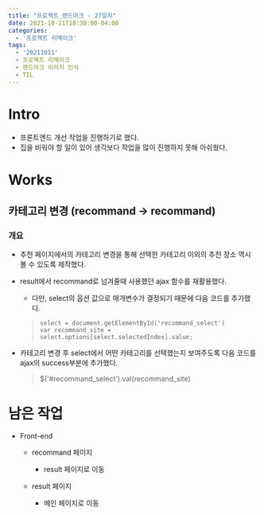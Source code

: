 ```yaml
---
title: "프로젝트_랜드마크 - 27일차"
date: 2021-10-11T18:30:00-04:00
categories:
  - '프로젝트 리메이크'
tags:
  - '20211011'
  - 프로젝트 리메이크
  - 랜드마크 이미지 인식
  - TIL
---
```



# Intro

* 프론트엔드 개선 작업을 진행하기로 했다.
* 집을 비워야 할 일이 있어 생각보다 작업을 많이 진행하지 못해 아쉬웠다.


# Works

## 카테고리 변경 (recommand -> recommand)

### 개요

* 추천 페이지에서의 카테고리 변경을 통해 선택한 카테고리 이외의 추천 장소 역시 볼 수 있도록 제작했다.

* result에서 recommand로 넘겨줄때 사용했던 ajax 함수를 재활용했다.

  * 다만, select의 옵션 값으로 매개변수가 결정되기 때문에 다음 코드를 추가했다.

  > ```
  > select = document.getElementById('recommand_select')
  > var recommand_site = select.options[select.selectedIndex].value;
  > ```

* 카테고리 변경 후 select에서 어떤 카테고리를 선택했는지 보여주도록 다음 코드를 ajax의 success부분에 추가했다.

  > $('#recommand_select').val(recommand_site)
  

# 남은 작업

* Front-end
  * recommand 페이지
    * result 페이지로 이동

  * result 페이지
    * 메인 페이지로 이동






